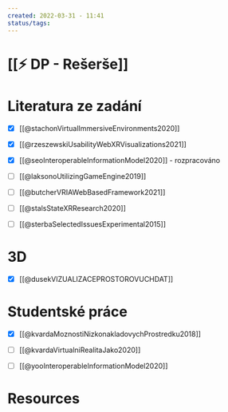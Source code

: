 ```yaml
---
created: 2022-03-31 - 11:41
status/tags: 
---
```

# [[⚡ DP - Rešerše]]
# Literatura ze zadání
- [x] [[@stachonVirtualImmersiveEnvironments2020]]
- [x] [[@rzeszewskiUsabilityWebXRVisualizations2021]]
- [x] [[@seoInteroperableInformationModel2020]] - rozpracováno
- [ ] [[@laksonoUtilizingGameEngine2019]]
- [ ] [[@butcherVRIAWebBasedFramework2021]]
- [ ] [[@stalsStateXRResearch2020]]
- [ ] [[@sterbaSelectedIssuesExperimental2015]]



# 3D
- [x] [[@dusekVIZUALIZACEPROSTOROVUCHDAT]]

# Studentské práce
- [x] [[@kvardaMoznostiNizkonakladovychProstredku2018]]
- [ ] [[@kvardaVirtualniRealitaJako2020]]
- [ ] [[@yooInteroperableInformationModel2020]]







# Resources


